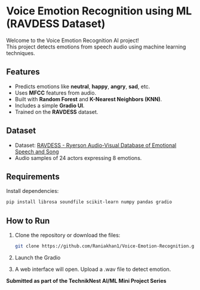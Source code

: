 # Voice Emotion Recognition using ML (RAVDESS Dataset)

Welcome to the Voice Emotion Recognition AI project!  
This project detects emotions from speech audio using machine learning techniques.  

## Features

- Predicts emotions like **neutral**, **happy**, **angry**, **sad**, etc.
- Uses **MFCC** features from audio.
- Built with **Random Forest** and **K-Nearest Neighbors (KNN)**.
- Includes a simple **Gradio UI**.
- Trained on the **RAVDESS** dataset.

## Dataset

- Dataset: [RAVDESS - Ryerson Audio-Visual Database of Emotional Speech and Song](https://www.kaggle.com/datasets/uwrfkaggler/ravdess-emotional-speech-audio)
- Audio samples of 24 actors expressing 8 emotions.

## Requirements

Install dependencies:

```bash
pip install librosa soundfile scikit-learn numpy pandas gradio
````

## How to Run

1. Clone the repository or download the files:

   ```bash
   git clone https://github.com/Raniakhan1/Voice-Emotion-Recognition.git

   ```
2. Launch the Gradio 
3. A web interface will open. Upload a .wav file to detect emotion.


**Submitted as part of the TechnikNest AI/ML Mini Project Series** 


